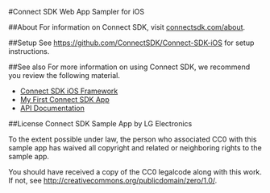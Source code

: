 #Connect SDK Web App Sampler for iOS

##About
For information on Connect SDK, visit [connectsdk.com/about](http://www.connectsdk.com/about/).

##Setup
See https://github.com/ConnectSDK/Connect-SDK-iOS for setup instructions.

##See also
For more information on using Connect SDK, we recommend you review the following material.

- [Connect SDK iOS Framework](http://github.com/ConnectSDK/Connect-SDK-iOS-Framework)
- [My First Connect SDK App](http://connectsdk.com/getting-started/my-first-iphone-app/)
- [API Documentation](http://connectsdk.com/docs/iosapi/)

##License
Connect SDK Sample App by LG Electronics

To the extent possible under law, the person who associated CC0 with this sample app has waived all copyright and related or neighboring rights to the sample app.

You should have received a copy of the CC0 legalcode along with this work. If not, see http://creativecommons.org/publicdomain/zero/1.0/.
